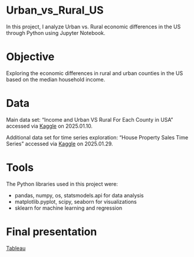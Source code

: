 # Urban_vs_Rural_US

In this project, I analyze Urban vs. Rural economic differences in the US through Python using Jupyter Notebook.

# Objective

Exploring the economic differences in rural and urban counties in the US based on the median household income. 

# Data

Main data set:
“Income and Urban VS Rural For Each County in USA” accessed via [Kaggle](https://www.kaggle.com/datasets/psparks/instacart-market-basket-analysis) on 2025.01.10.

Additional data set for time series exploration:
“House Property Sales Time Series” accessed via [Kaggle](https://www.kaggle.com/datasets/ahmedmohamed2003/income-urban-vs-rural-for-each-county) on 2025.01.29.

# Tools

The Python libraries used in this project were:
- pandas, numpy, os, statsmodels.api for data analysis
- matplotlib.pyplot, scipy, seaborn for visualizations
- sklearn for machine learning and regression

# Final presentation

[Tableau](https://public.tableau.com/views/TableaudashboardRuralvsUrban/Story1?:language=en-GB&:sid=&:redirect=auth&:display_count=n&:origin=viz_share_link)
